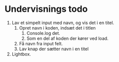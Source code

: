 # Undervisnings todo

1. Lav et simpelt input med navn, og vis det i en titel.
   1. Opret navn i koden, indsæt det i titlen
      1. Console.log det.
      2. Som en del af koden der kører ved load.
   2. Få navn fra input felt.
   3. Lav knap der sætter navn i en titel
2. Lightbox.

